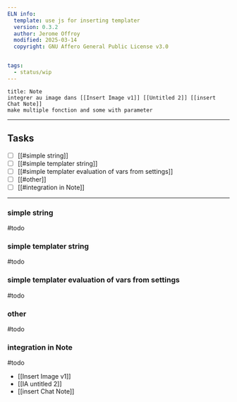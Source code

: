 ```yaml
---
ELN info:
  template: use js for inserting templater
  version: 0.3.2
  author: Jerome Offroy
  modified: 2025-03-14
  copyright: GNU Affero General Public License v3.0


tags:
  - status/wip
---
```


````ad-note
title: Note
integrer au image dans [[Insert Image v1]] [[Untitled 2]] [[insert Chat Note]]
make multiple fonction and some with parameter 
````

---
## Tasks
- [ ] [[#simple string]] 
- [ ] [[#simple templater string]]
- [ ] [[#simple templater evaluation of vars from settings]]
- [ ] [[#other]]
- [ ] [[#integration in Note]]
---



### simple string
#todo


### simple templater string
#todo


### simple templater evaluation of vars from settings
#todo


### other
#todo


### integration in Note
#todo
- [[Insert Image v1]]
- [[IA untitled 2]]
- [[insert Chat Note]]
